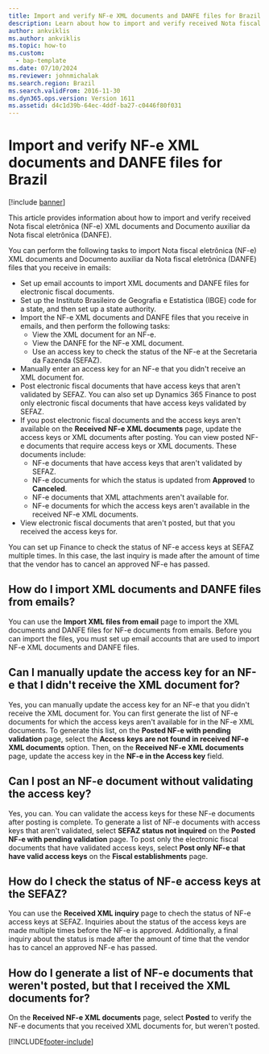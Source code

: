 ```yaml
---
title: Import and verify NF-e XML documents and DANFE files for Brazil
description: Learn about how to import and verify received Nota fiscal eletrônica (NF-e) XML documents and Documento auxiliar da Nota fiscal eletrônica (DANFE).
author: ankviklis
ms.author: ankviklis
ms.topic: how-to
ms.custom: 
  - bap-template
ms.date: 07/10/2024
ms.reviewer: johnmichalak
ms.search.region: Brazil
ms.search.validFrom: 2016-11-30
ms.dyn365.ops.version: Version 1611
ms.assetid: d4c1d39b-64ec-4ddf-ba27-c0446f80f031
---
```


# Import and verify NF-e XML documents and DANFE files for Brazil

[!include [banner](../../includes/banner.md)]

This article provides information about how to import and verify received Nota fiscal eletrônica (NF-e) XML documents and Documento auxiliar da Nota fiscal eletrônica (DANFE).

You can perform the following tasks to import Nota fiscal eletrônica (NF-e) XML documents and Documento auxiliar da Nota fiscal eletrônica (DANFE) files that you receive in emails:

-   Set up email accounts to import XML documents and DANFE files for electronic fiscal documents.
-   Set up the Instituto Brasileiro de Geografia e Estatistica (IBGE) code for a state, and then set up a state authority.
-   Import the NF-e XML documents and DANFE files that you receive in emails, and then perform the following tasks:
    -   View the XML document for an NF-e.
    -   View the DANFE for the NF-e XML document.
    -   Use an access key to check the status of the NF-e at the Secretaria da Fazenda (SEFAZ).
-   Manually enter an access key for an NF-e that you didn't receive an XML document for.
-   Post electronic fiscal documents that have access keys that aren't validated by SEFAZ. You can also set up Dynamics 365 Finance to post only electronic fiscal documents that have access keys validated by SEFAZ.
-   If you post electronic fiscal documents and the access keys aren't available on the **Received NF-e XML documents** page, update the access keys or XML documents after posting. You can view posted NF-e documents that require access keys or XML documents. These documents include:
    -   NF-e documents that have access keys that aren't validated by SEFAZ.
    -   NF-e documents for which the status is updated from **Approved** to **Canceled**.
    -   NF-e documents that XML attachments aren't available for.
    -   NF-e documents for which the access keys aren't available in the received NF-e XML documents.
-   View electronic fiscal documents that aren't posted, but that you received the access keys for.

You can set up Finance to check the status of NF-e access keys at SEFAZ multiple times. In this case, the last inquiry is made after the amount of time that the vendor has to cancel an approved NF-e has passed.

## How do I import XML documents and DANFE files from emails?
You can use the **Import XML files from email** page to import the XML documents and DANFE files for NF-e documents from emails. Before you can import the files, you must set up email accounts that are used to import NF-e XML documents and DANFE files.

## Can I manually update the access key for an NF-e that I didn't receive the XML document for?
Yes, you can manually update the access key for an NF-e that you didn't receive the XML document for. You can first generate the list of NF-e documents for which the access keys aren't available for in the NF-e XML documents. To generate this list, on the **Posted NF-e with pending validation** page, select the **Access keys are not found in received NF-e XML documents** option. Then, on the **Received NF-e XML documents** page, update the access key in the **NF-e in the Access key** field.

## Can I post an NF-e document without validating the access key?
Yes, you can. You can validate the access keys for these NF-e documents after posting is complete. To generate a list of NF-e documents with access keys that aren't validated, select **SEFAZ status not inquired** on the **Posted NF-e with pending validation** page. To post only the electronic fiscal documents that have validated access keys, select **Post only NF-e that have valid access keys** on the **Fiscal establishments** page.

## How do I check the status of NF-e access keys at the SEFAZ?
You can use the **Received XML inquiry** page to chech the status of NF-e access keys at SEFAZ. Inquiries about the status of the access keys are made multiple times before the NF-e is approved. Additionally, a final inquiry about the status is made after the amount of time that the vendor has to cancel an approved NF-e has passed.

## How do I generate a list of NF-e documents that weren't posted, but that I received the XML documents for?
On the **Received NF-e XML documents** page, select **Posted** to verify the NF-e documents that you received XML documents for, but weren't posted.





[!INCLUDE[footer-include](../../../includes/footer-banner.md)]
